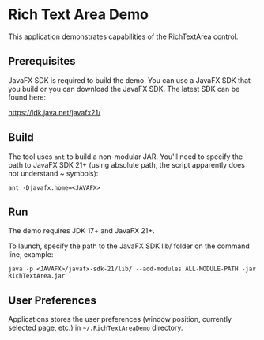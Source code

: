 # Rich Text Area Demo

This application demonstrates capabilities of the RichTextArea control.


## Prerequisites

JavaFX SDK is required to build the demo.  You can use a JavaFX SDK that you build or you can download the JavaFX SDK.
The latest SDK can be found here:

https://jdk.java.net/javafx21/


## Build

The tool uses `ant` to build a non-modular JAR.  You'll need to specify the path to JavaFX SDK 21+
(using absolute path, the script apparently does not understand ~ symbols):
```
ant -Djavafx.home=<JAVAFX>
```


## Run

The demo requires JDK 17+ and JavaFX 21+.

To launch, specify the path to the JavaFX SDK lib/ folder on the command line, example:

```
java -p <JAVAFX>/javafx-sdk-21/lib/ --add-modules ALL-MODULE-PATH -jar RichTextArea.jar
```


## User Preferences

Applications stores the user preferences (window position, currently selected page, etc.) in `~/.RichTextAreaDemo` directory.


